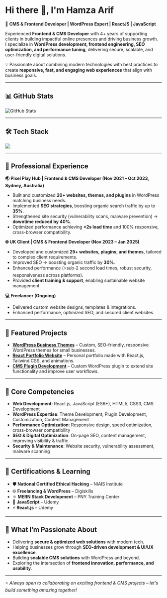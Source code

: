 # Hi there 👋, I'm Hamza Arif

🚀 **CMS & Frontend Developer | WordPress Expert | ReactJS | JavaScript**

Experienced **Frontend & CMS Developer** with 4+ years of supporting clients in building impactful online presences and driving business growth.  
I specialize in **WordPress development, frontend engineering, SEO optimization, and performance tuning**, delivering secure, scalable, and user-friendly digital solutions.  

💡 Passionate about combining modern technologies with best practices to create **responsive, fast, and engaging web experiences** that align with business goals.

---

## 📊 GitHub Stats
![GitHub Stats](https://github-readme-stats.vercel.app/api?username=YOUR_GITHUB_USERNAME&show_icons=true&theme=radical)

---

## 🛠 Tech Stack

<p align="left">
  <img src="https://skillicons.dev/icons?i=html,css,js,react,wordpress,bootstrap,tailwind,git,github,vscode,figma" />
</p>

---

## 💼 Professional Experience

**🌏 Pixel Play Hub | Frontend & CMS Developer (Nov 2021 – Oct 2023, Sydney, Australia)**  
- Built and customized **20+ websites, themes, and plugins** in WordPress matching business needs.  
- Implemented **SEO strategies**, boosting organic search traffic by up to **35%**.  
- Strengthened site security (vulnerability scans, malware prevention) → **downtime reduced by 40%**.  
- Optimized performance achieving **<2s load time** and 100% responsive, cross-browser compatibility.  

**🌐 UK Client | CMS & Frontend Developer (Nov 2023 – Jan 2025)**  
- Developed and customized **25+ websites, plugins, and themes**, tailored to complex client requirements.  
- Improved SEO → boosting organic traffic by **30%**.  
- Enhanced performance (⚡sub-2 second load times, robust security, responsiveness across platforms).  
- Provided **client training & support**, enabling sustainable website management.  

**💻 Freelancer (Ongoing)**  
- Delivered custom website designs, templates & integrations.  
- Enhanced performance, optimized SEO, and secured client websites.  

---

## 🚀 Featured Projects

- [**WordPress Business Themes**](https://github.com/YOUR_GITHUB_USERNAME/project1) – Custom, SEO-friendly, responsive WordPress themes for small businesses.  
- [**React Portfolio Website**](https://github.com/YOUR_GITHUB_USERNAME/portfolio) – Personal portfolio made with React.js, Tailwind CSS, and animations.  
- [**CMS Plugin Development**](https://github.com/YOUR_GITHUB_USERNAME/project2) – Custom WordPress plugin to extend site functionality and improve user workflows.  

---

## 📌 Core Competencies

- **Web Development**: React.js, JavaScript (ES6+), HTML5, CSS3, CMS Development  
- **WordPress Expertise**: Theme Development, Plugin Development, Customization, Content Management  
- **Performance Optimization**: Responsive design, speed optimization, cross-browser compatibility  
- **SEO & Digital Optimization**: On-page SEO, content management, improving visibility & traffic  
- **Security & Maintenance**: Website security, vulnerability assessment, malware scanning  

---

## 🧩 Certifications & Learning

- 🛡 **National Certified Ethical Hacking** – NIAIS Institute  
- 🌐 **Freelancing & WordPress** – Digiskills  
- ⚛ **MERN Stack Development** – PNY Training Center  
- 📘 **JavaScript** – Udemy  
- ⚡ **React.js** – Udemy  

---

## 🌟 What I’m Passionate About

- Delivering **secure & optimized web solutions** with modern tech.  
- Helping businesses grow through **SEO-driven development & UI/UX excellence**.  
- Building **scalable CMS solutions** with WordPress and beyond.  
- Exploring the intersection of **frontend innovation, performance, and usability**.  

---

⭐ *Always open to collaborating on exciting frontend & CMS projects – let's build something amazing together!*

